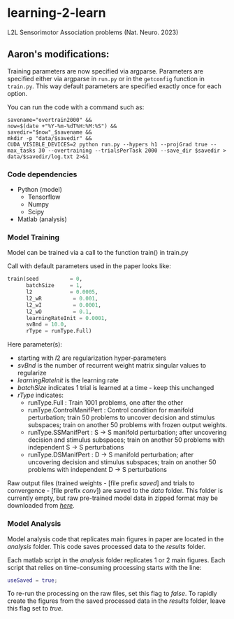 # learning-2-learn

L2L Sensorimotor Association problems (Nat. Neuro. 2023)

## Aaron's modifications:

Training parameters are now specified via argparse. Parameters are specified either via argparse in `run.py` or in the `getconfig` function in `train.py`. This way default parameters are specified exactly once for each option.

You can run the code with a command such as:

```
savename="overtrain2000" &&
now=$(date +"%Y-%m-%dT%H:%M:%S") &&
savedir="$now"_$savename &&
mkdir -p "data/$savedir" &&
CUDA_VISIBLE_DEVICES=2 python run.py --hypers h1 --projGrad true --max_tasks 30 --overtraining --trialsPerTask 2000 --save_dir $savedir > data/$savedir/log.txt 2>&1
```

### Code dependencies
* Python (model)
  * Tensorflow
  * Numpy
  * Scipy
* Matlab (analysis)

### Model Training
Model can be trained via a call to the function train() in train.py

Call with default parameters used in the paper looks like:

```python
train(seed          = 0,
      batchSize     = 1,
      l2            = 0.0005,
      l2_wR          = 0.001,
      l2_wI          = 0.0001,
      l2_wO          = 0.1,
      learningRateInit = 0.0001,
      svBnd = 10.0,
      rType = runType.Full)
```
Here parameter(s):
* starting with $l2$ are regularization hyper-parameters
* $svBnd$ is the number of recurrent weight matrix singular values to regularize
* $learningRateInit$ is the learning rate
* $batchSize$ indicates 1 trial is learned at a time - keep this unchanged
* $rType$ indicates:
  * runType.Full : Train 1001 problems, one after the other
  * runType.ControlManifPert : Control condition for manifold perturbation; train 50 problems to uncover decision and stimulus subspaces; train on another 50 problems with frozen output weights.
  * runType.SSManifPert : S &rarr; S manifold perturbation; after uncovering decision and stimulus subspaces; train on another 50 problems with independent S &rarr; S perturbations
  * runType.DSManifPert : D &rarr; S manifold perturbation; after uncovering decision and stimulus subspaces; train on another 50 problems with independent D &rarr; S perturbations
  
Raw output files (trained weights - [file prefix *saved*] and trials to convergence - [file prefix *conv*]) are saved to the *data* folder. This folder is currently empty, but raw pre-trained model data in zipped format may be downloaded from *[here](https://drive.google.com/file/d/18aYDDRsktOVo5UU9bt14I0j0Ezba_0rw/view?usp=share_link)*.


### Model Analysis

Model analysis code that replicates main figures in paper are located in the *analysis* folder. This code saves processed data to the *results* folder.

Each matlab script in the *analysis* folder replicates 1 or 2 main figures. Each script that relies on time-consuming processing starts with the line:
```matlab
useSaved = true;
```
To re-run the processing on the raw files, set this flag to *false*. To rapidly create the figures from the saved processed data in the *results* folder, leave this flag set to *true*.

